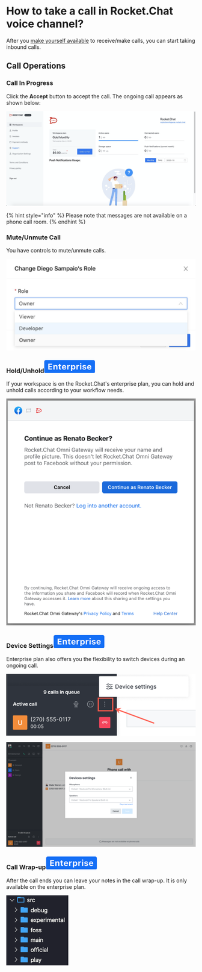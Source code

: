 # How to take a call in Rocket.Chat voice channel?

After you [make yourself available](how-to-make-myself-available-for-accepting-voip-calls.md) to receive/make calls, you can start taking inbound calls.

## **Call Operations**

### **Call In Progress**

Click the **Accept** button to accept the call. The ongoing call appears as shown below:

![Ongoing call](<../../../.gitbook/assets/image (111).png>)

{% hint style="info" %}
Please note that messages are not available on a phone call room.
{% endhint %}

### Mute/Unmute Call

You have controls to mute/unmute calls.

![Mute/Unmute](<../../../.gitbook/assets/image (456).png>)

### Hold/Unhold![](<../../../.gitbook/assets/image (742).png>)

If your workspace is on the Rocket.Chat's enterprise plan, you can hold and unhold calls according to your workflow needs.

![Hold/Unhold](<../../../.gitbook/assets/image (546).png>)

### Device Settings![](<../../../.gitbook/assets/image (742).png>)

Enterprise plan also offers you the flexibility to switch devices during an ongoing call.

![](<../../../.gitbook/assets/image (1229).png>)

![Device settings](<../../../.gitbook/assets/image (1276).png>)

### Call Wrap-up![](<../../../.gitbook/assets/image (742).png>)

After the call ends you can leave your notes in the call wrap-up. It is only available on the enterprise plan.

![Call wrap-up](<../../../.gitbook/assets/image (171).png>)
